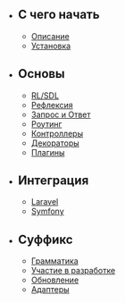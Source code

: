- ## С чего начать
    - [Описание](/README)
    - [Установка](/installation)
- ## Основы
    - [RL/SDL](/sdl)
    - [Рефлексия](/reflection)
    - [Запрос и Ответ](/http)
    - [Роутинг](/routes)
    - [Контроллеры](/controllers)
    - [Декораторы](/decorators)
    - [Плагины](/plugins)
- ## Интеграция
    - [Laravel](/laravel)
    - [Symfony](/symfony)
- ## Суффикс
    - [Грамматика](/grammar)
    - [Участие в разработке](/contributions)
    - [Обновление](/upgrade)
    - [Адаптеры](/adapters)

